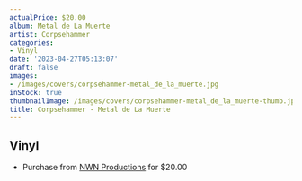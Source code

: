 ```yaml
---
actualPrice: $20.00
album: Metal de La Muerte
artist: Corpsehammer
categories:
- Vinyl
date: '2023-04-27T05:13:07'
draft: false
images:
- /images/covers/corpsehammer-metal_de_la_muerte.jpg
inStock: true
thumbnailImage: /images/covers/corpsehammer-metal_de_la_muerte-thumb.jpg
title: Corpsehammer - Metal de La Muerte
---
```


## Vinyl
* Purchase from [NWN Productions](http://shop.nwnprod.com/index.php?route=product/product&path=75&product_id=10490&sort=pd.name&order=ASC) for $20.00
